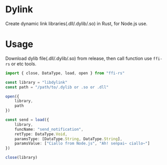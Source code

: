 # Dylink

Create dynamic link libraries(.dll/.dylib/.so) in Rust, for Node.js use.

# Usage

Download dylib file(.dll/.dylib/.so) from release, then call function use `ffi-rs` or etc tools.

```ts
import { close, DataType, load, open } from "ffi-rs"

const library = "libdylink"
const path = "/path/to/.dylib or .so or .dll"

open({
    library,
    path
})

const send = load({
    library,
    funcName: "send_notification",
    retType: DataType.Void,
    paramsType: [DataType.String, DataType.String],
    paramsValue: ["Ciallo from Node.js", "Ah! senpai~ ciallo~"]
})

close(library)
```